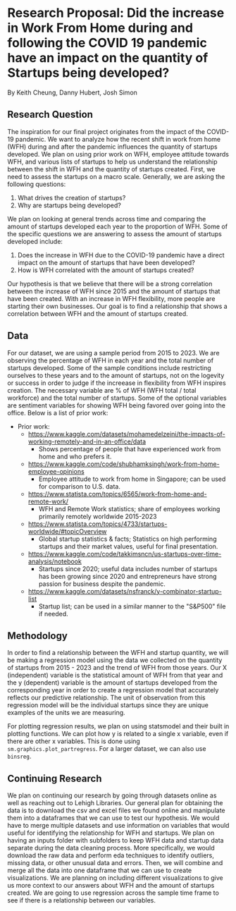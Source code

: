 # Research Proposal: Did the increase in Work From Home during and following the COVID 19 pandemic have an impact on the quantity of Startups being developed?
By Keith Cheung, Danny Hubert, Josh Simon

## Research Question

The inspiration for our final project originates from the impact of the COVID-19 pandemic. We want to analyze how the recent shift in work from home (WFH) during and after the pandemic influences the quantity of startups developed. We plan on using prior work on WFH, employee attitude towards WFH, and various lists of startups to help us understand the relationship between the shift in WFH and the quantity of startups created. First, we need to assess the startups on a macro scale. Generally, we are asking the following questions: 

1. What drives the creation of startups? 
2. Why are startups being developed?  

We plan on looking at general trends across time and comparing the amount of startups developed each year to the proportion of WFH. Some of the specific questions we are answering to assess the amount of startups developed include: 

1. Does the increase in WFH due to the COVID-19 pandemic have a direct impact on the amount of startups that have been developed?
2. How is WFH correlated with the amount of startups created? 

Our hypothesis is that we believe that there will be a strong correlation between the increase of WFH since 2015 and the amount of startups that have been created. With an increase in WFH flexibility, more people are starting their own businesses. Our goal is to find a relationship that shows a correlation between WFH and the amount of startups created. 

## Data
For our dataset, we are using a sample period from 2015 to 2023. We are observing the percentage of WFH in each year and the total number of startups developed. Some of the sample conditions include restricting ourselves to these years and to the amount of startups, not on the logevity or success in order to judge if the increease in flexibility from WFH inspires creation. The necessary variable are % of WFH (WFH total / total workforce) and the total number of startups. Some of the optional variables are sentiment variables for showing WFH being favored over going into the office. Below is a list of prior work: 

- Prior work:
    - https://www.kaggle.com/datasets/mohamedelzeini/the-impacts-of-working-remotely-and-in-an-office/data
         - Shows percentage of people that have experienced work from home and who prefers it.
    - https://www.kaggle.com/code/shubhamksingh/work-from-home-employee-opinions
         - Employee attitude to work from home in Singapore; can be used for comparison to U.S. data.
    - https://www.statista.com/topics/6565/work-from-home-and-remote-work/
         - WFH and Remote Work statistics; share of employees working primarily remotely worldwide 2015-2023
    - https://www.statista.com/topics/4733/startups-worldwide/#topicOverview
         - Global startup statistics & facts; Statistics on high performing startups and their market values, useful for final presentation.
    - https://www.kaggle.com/code/takkimsncn/us-startups-over-time-analysis/notebook
         - Startups since 2020; useful data includes number of startups has been growing since 2020 and entrepreneurs have strong passion for business despite the pandemic.
    - https://www.kaggle.com/datasets/nsfranck/y-combinator-startup-list
         - Startup list; can be used in a similar manner to the "S&P500" file if needed.

## Methodology
In order to find a relationship between the WFH and startup quantity, we will be making a regression model using the data we collected on the quantity of startups from 2015 - 2023 and the trend of WFH from those years. Our X (independent) variable is the statistical amount of WFH from that year and the y (dependent) variable is the amount of startups developed from the corresponding year in order to create a regression model that accurately reflects our predictive relationship. The unit of observation from this regression model will be the individual startups since they are unique examples of the units we are measuring. 

For plotting regression results, we plan on using statsmodel and their built in plotting functions. We can plot how y is related to a single x variable, even if there are other x variables. This is done using ```sm.graphics.plot_partregress```. For a larger dataset, we can also use ```binsreg```. 


## Continuing Research
We plan on continuing our research by going through datasets online as well as reaching out to Lehigh Libraries. Our general plan for obtaining the data is to download the csv and excel files we found online and manipulate them into a dataframes that we can use to test our hypothesis. We would have to merge multiple datasets and use information on variables that would useful for identifying the relationship for WFH and startups. We plan on having an inputs folder with subfolders to keep WFH data and startup data separate during the data cleaning process. More specifically, we would download the raw data and perform eda techniques to identify outliers, missing data, or other unusual data and errors. Then, we will combine and merge all the data into one dataframe that we can use to create visualizations. We are planning on including different visualizations to give us more context to our answers about WFH and the amount of startups created. We are going to use regression across the sample time frame to see if there is a relationship between our variables. 









